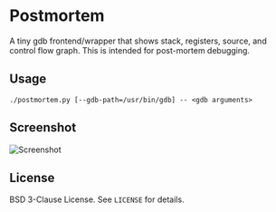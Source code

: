 # Postmortem

A tiny gdb frontend/wrapper that shows stack, registers, source, and control
flow graph. This is intended for post-mortem debugging.

## Usage

```shell
./postmortem.py [--gdb-path=/usr/bin/gdb] -- <gdb arguments>
```

## Screenshot

![Screenshot](https://raw.github.com/lhchavez/postmortem/master/screenshot.png)

## License

BSD 3-Clause License. See `LICENSE` for details.
